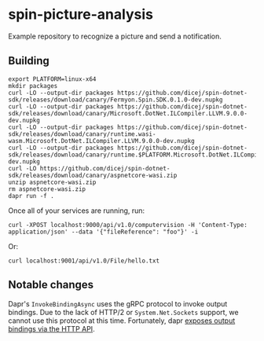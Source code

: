 # spin-picture-analysis

Example repository to recognize a picture and send a notification.

## Building

```console
export PLATFORM=linux-x64
mkdir packages
curl -LO --output-dir packages https://github.com/dicej/spin-dotnet-sdk/releases/download/canary/Fermyon.Spin.SDK.0.1.0-dev.nupkg
curl -LO --output-dir packages https://github.com/dicej/spin-dotnet-sdk/releases/download/canary/Microsoft.DotNet.ILCompiler.LLVM.9.0.0-dev.nupkg
curl -LO --output-dir packages https://github.com/dicej/spin-dotnet-sdk/releases/download/canary/runtime.wasi-wasm.Microsoft.DotNet.ILCompiler.LLVM.9.0.0-dev.nupkg
curl -LO --output-dir packages https://github.com/dicej/spin-dotnet-sdk/releases/download/canary/runtime.$PLATFORM.Microsoft.DotNet.ILCompiler.LLVM.9.0.0-dev.nupkg
curl -LO https://github.com/dicej/spin-dotnet-sdk/releases/download/canary/aspnetcore-wasi.zip
unzip aspnetcore-wasi.zip
rm aspnetcore-wasi.zip
dapr run -f .
```

Once all of your services are running, run:

```console
curl -XPOST localhost:9000/api/v1.0/computervision -H 'Content-Type: application/json' --data '{"fileReference": "foo"}' -i
```

Or:

```
curl localhost:9001/api/v1.0/File/hello.txt
```

## Notable changes

Dapr's `InvokeBindingAsync` uses the gRPC protocol to invoke output bindings. Due to the lack of
HTTP/2 or `System.Net.Sockets` support, we cannot use this protocol at this time. Fortunately, dapr
[exposes output bindings via the HTTP
API](https://docs.dapr.io/developing-applications/building-blocks/bindings/howto-bindings/).
